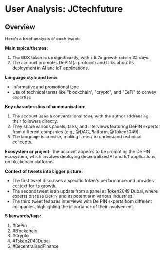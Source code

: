 # User Analysis: JCtechfuture

## Overview

Here's a brief analysis of each tweet:

**Main topics/themes:**

1. The BDX token is up significantly, with a 5.7x growth rate in 32 days.
2. The account promotes DePIN (a protocol) and talks about its deployment in AI and IoT applications.

**Language style and tone:**

* Informative and promotional tone
* Use of technical terms like "blockchain", "crypto", and "DeFi" to convey expertise

**Key characteristics of communication:**

1. The account uses a conversational tone, with the author addressing their followers directly.
2. They share various panels, talks, and interviews featuring DePIN experts from different companies (e.g., @DAC_Platform, @Token2049).
3. The language is concise, making it easy to understand technical concepts.

**Ecosystem or project:**
The account appears to be promoting the De PIN ecosystem, which involves deploying decentralized AI and IoT applications on blockchain platforms.

**Context of tweets into bigger picture:**

* The first tweet discusses a specific token's performance and provides context for its growth.
* The second tweet is an update from a panel at Token2049 Dubai, where experts discuss DePIN and its potential in various industries.
* The third tweet features interviews with De PIN experts from different companies, highlighting the importance of their involvement.

**5 keywords/tags:**

1. #DePin
2. #Blockchain
3. #Crypto
4. #Token2049Dubai
5. #DecentralizedFinance